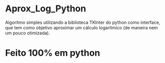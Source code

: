 # Aprox_Log_Python
Algoritmo simples utilizando a biblioteca TKInter do python como interface, que tem como objetivo aproximar um cálculo logaritmico (de maneira nem um pouco otimizada).

# Feito 100% em python
